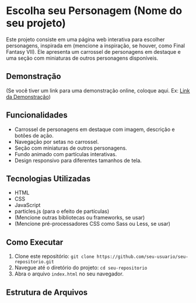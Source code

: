 # Escolha seu Personagem (Nome do seu projeto)

Este projeto consiste em uma página web interativa para escolher personagens, inspirada em (mencione a inspiração, se houver, como Final Fantasy VII). Ele apresenta um carrossel de personagens em destaque e uma seção com miniaturas de outros personagens disponíveis.

## Demonstração

(Se você tiver um link para uma demonstração online, coloque aqui. Ex: [Link da Demonstração](https://seusite.com/))

## Funcionalidades

*   Carrossel de personagens em destaque com imagem, descrição e botões de ação.
*   Navegação por setas no carrossel.
*   Seção com miniaturas de outros personagens.
*   Fundo animado com partículas interativas.
*   Design responsivo para diferentes tamanhos de tela.

## Tecnologias Utilizadas

*   HTML
*   CSS
*   JavaScript
*   particles.js (para o efeito de partículas)
*   (Mencione outras bibliotecas ou frameworks, se usar)
*   (Mencione pré-processadores CSS como Sass ou Less, se usar)

## Como Executar

1.  Clone este repositório: `git clone https://github.com/seu-usuario/seu-repositorio.git`
2.  Navegue até o diretório do projeto: `cd seu-repositorio`
3.  Abra o arquivo `index.html` no seu navegador.

## Estrutura de Arquivos
